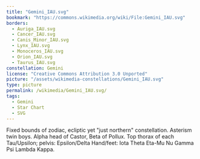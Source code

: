 ```yaml
---
title: "Gemini_IAU.svg"
bookmark: "https://commons.wikimedia.org/wiki/File:Gemini_IAU.svg"
borders:
  - Auriga_IAU.svg
  - Cancer_IAU.svg
  - Canis_Minor_IAU.svg
  - Lynx_IAU.svg
  - Monoceros_IAU.svg
  - Orion_IAU.svg
  - Taurus_IAU.svg
constellation: Gemini
license: "Creative Commons Attribution 3.0 Unported"
picture: "/assets/wikimedia-constellations/Gemini_IAU.svg"
type: picture
permalink: /wikimedia/Gemini_IAU.svg/
tags:
  - Gemini
  - Star Chart
  - SVG
---
```

Fixed bounds of zodiac, ecliptic yet "just northern" constellation. Asterism twin boys. Alpha head of Castor, Beta of Pollux. Top thorax of each Tau/Upsilon; pelvis: Epsilon/Delta Hand/feet: Iota Theta Eta-Mu Nu Gamma Psi Lambda Kappa.